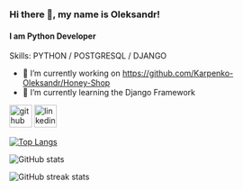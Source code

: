 ### Hi there 👋, my name is Oleksandr!
#### I am Python Developer

Skills: PYTHON / POSTGRESQL / DJANGO

- 🔭 I’m currently working on https://github.com/Karpenko-Oleksandr/Honey-Shop 
- 🌱 I’m currently learning the Django Framework 


[<img src='https://cdn.jsdelivr.net/npm/simple-icons@3.0.1/icons/github.svg' alt='github' height='40'>](https://github.com/Karpenko-Oleksandr)  [<img src='https://cdn.jsdelivr.net/npm/simple-icons@3.0.1/icons/linkedin.svg' alt='linkedin' height='40'>](https://www.linkedin.com/in/oleksandr-karpenko-ba6b44293/)  

[![Top Langs](https://github-readme-stats.vercel.app/api/top-langs/?username=Karpenko-Oleksandr)](https://github.com/anuraghazra/github-readme-stats)

![GitHub stats](https://github-readme-stats.vercel.app/api?username=Karpenko-Oleksandr&show_icons=true)  

![GitHub streak stats](https://streak-stats.demolab.com/?user=Karpenko-Oleksandr)  

